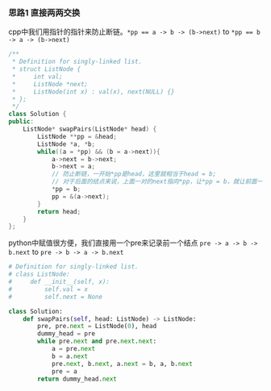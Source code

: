 ### 思路1 直接两两交换

cpp中我们用指针的指针来防止断链。`*pp == a -> b -> (b->next)` to `*pp == b -> a -> (b->next)`

```cpp
/**
 * Definition for singly-linked list.
 * struct ListNode {
 *     int val;
 *     ListNode *next;
 *     ListNode(int x) : val(x), next(NULL) {}
 * };
 */
class Solution {
public:
    ListNode* swapPairs(ListNode* head) {
        ListNode **pp = &head;
        ListNode *a, *b;
        while((a = *pp) && (b = a->next)){
            a->next = b->next;
            b->next = a;
            // 防止断链，一开始*pp是head，这里就相当于head = b;
            // 对于后面的结点来说，上面一对的next指向*pp，让*pp = b，就让前面一对的next指向了b
            *pp = b;
            pp = &(a->next);
        }
        return head;
    }
};
```


python中赋值很方便，我们直接用一个pre来记录前一个结点
`pre -> a -> b -> b.next` to `pre -> b -> a -> b.next`

```python
# Definition for singly-linked list.
# class ListNode:
#     def __init__(self, x):
#         self.val = x
#         self.next = None

class Solution:
    def swapPairs(self, head: ListNode) -> ListNode:
        pre, pre.next = ListNode(0), head
        dummy_head = pre
        while pre.next and pre.next.next:
            a = pre.next
            b = a.next
            pre.next, b.next, a.next = b, a, b.next
            pre = a
        return dummy_head.next
```